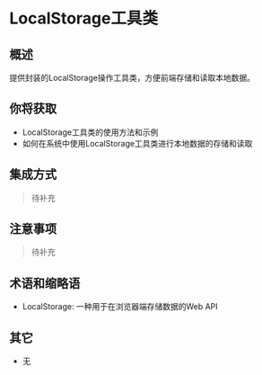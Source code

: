 # LocalStorage工具类

## 概述

提供封装的LocalStorage操作工具类，方便前端存储和读取本地数据。

## 你将获取

- LocalStorage工具类的使用方法和示例
- 如何在系统中使用LocalStorage工具类进行本地数据的存储和读取


## 集成方式

> 待补充

## 注意事项

> 待补充

## 术语和缩略语

- LocalStorage: 一种用于在浏览器端存储数据的Web API

## 其它

- 无
